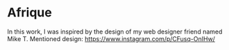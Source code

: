 # Afrique
In this work, I was inspired by the design of my web designer friend named Mike T.
Mentioned design:
https://www.instagram.com/p/CFusq-OnIHw/
